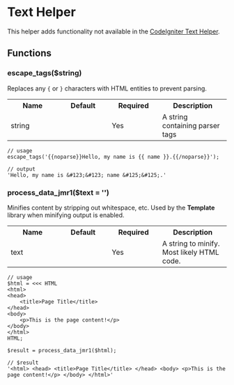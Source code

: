 # Text Helper

This helper adds functionality not available in the [CodeIgniter Text Helper](http://ellislab.com/codeigniter/user-guide/helpers/text_helper.html).

## Functions

### escape_tags($string)

Replaces any `{` or `}` characters with HTML entities to prevent parsing.

<table cellpadding="0" cellspacing="0">
	<tbody>
		<tr>
			<th width="100">Name</th>
			<th width="100">Default</th>
			<th width="100">Required</th>
			<th>Description</th>
		</tr>
		<tr>
			<td>string</td>
			<td></td>
			<td>Yes</td>
			<td>A string containing parser tags</td>
		</tr>
	</tbody>
</table>

	// usage
	escape_tags('{{noparse}}Hello, my name is {{ name }}.{{/noparse}}');
	
	// output
	'Hello, my name is &#123;&#123; name &#125;&#125;.'

### process\_data\_jmr1($text = '')

Minifies content by stripping out whitespace, etc. Used by the __Template__ library when minifying output is enabled.

<table cellpadding="0" cellspacing="0">
	<tbody>
		<tr>
			<th width="100">Name</th>
			<th width="100">Default</th>
			<th width="100">Required</th>
			<th>Description</th>
		</tr>
		<tr>
			<td>text</td>
			<td></td>
			<td>Yes</td>
			<td>A string to minify. Most likely HTML code.</td>
		</tr>
	</tbody>
</table>

	// usage
	$html = <<< HTML
	<html>
	<head>
		<title>Page Title</title>
	</head>
	<body>
		<p>This is the page content!</p>
	</body>
	</html>
	HTML;
	
	$result = process_data_jmr1($html);
	
	// $result
	'<html> <head> <title>Page Title</title> </head> <body> <p>This is the page content!</p> </body> </html>'